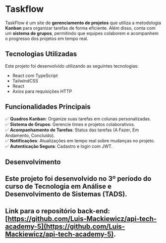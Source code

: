 # Taskflow

TaskFlow é um site de **gerenciamento de projetos** que utiliza a metodologia **Kanban** para organizar tarefas de forma eficiente. Além disso, conta com um **sistema de grupos**, permitindo que equipes colaborem e acompanhem o progresso dos projetos em tempo real.

##  Tecnologias Utilizadas

Este projeto foi desenvolvido utilizando as seguintes tecnologias:

- React com TypeScript
- TailwindCSS
- React
- Axios para requisições HTTP


##  Funcionalidades Principais

✅ **Quadros Kanban**: Organize suas tarefas em colunas personalizadas.  
✅ **Sistema de Grupos**: Gerencie times e projetos colaborativos.  
✅ **Acompanhamento de Tarefas**: Status das tarefas (A Fazer, Em Andamento, Concluído).  
✅ **Notificações**: Atualizações em tempo real sobre mudanças no projeto.  
✅ **Autenticação Segura**: Cadastro e login com JWT.

##  Desenvolvimento

Este projeto foi desenvolvido no 3º período do curso de Tecnologia em Análise e Desenvolvimento de Sistemas (TADS).
---

## Link para o repositório back-end: [https://github.com/Luis-Mackiewicz/api-tech-academy-5](https://github.com/Luis-Mackiewicz/api-tech-academy-5).
